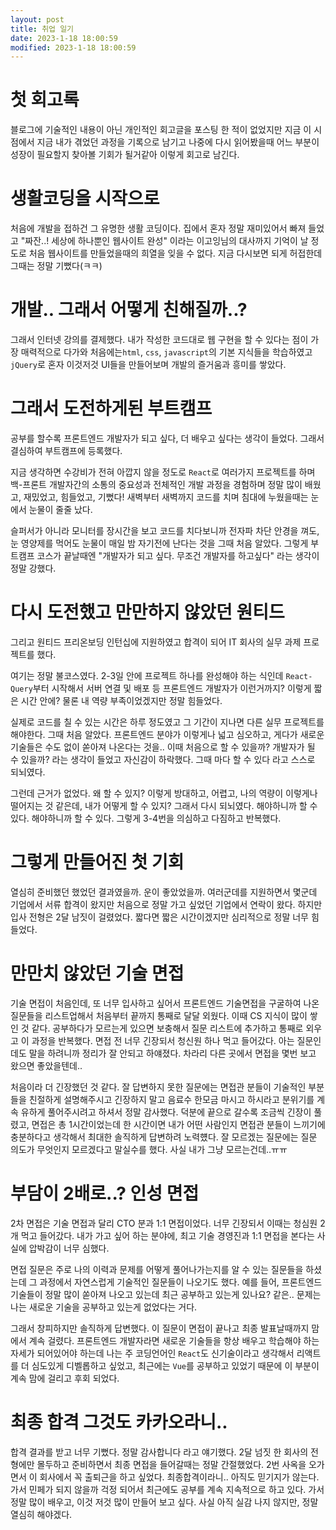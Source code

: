 ```yaml
---
layout: post
title: 취업 일기
date: 2023-1-18 18:00:59
modified: 2023-1-18 18:00:59
---
```


# 첫 회고록
블로그에 기술적인 내용이 아닌 개인적인 회고글을 포스팅 한 적이 없었지만 지금 이 시점에서 지금 내가 겪었던 과정을 기록으로 남기고 나중에 다시 읽어봤을때 어느 부분이 성장이 필요할지 찾아볼 기회가 될거같아 이렇게 회고로 남긴다.

# 생활코딩을 시작으로
처음에 개발을 접하건 그 유명한 생활 코딩이다. 집에서 혼자 정말 재미있어서 빠져 들었고 "짜잔..! 세상에 하나뿐인 웹사이트 완성" 이라는 이고잉님의 대사까지 기억이 날 정도로 처음 웹사이트를 만들었을때의 희열을 잊을 수 없다. 지금 다시보면 되게 허접한데 그때는 정말 기뻤다(ㅋㅋ)

# 개발.. 그래서 어떻게 친해질까..?
그래서 인터넷 강의를 결제했다. 내가 작성한 코드대로 웹 구현을 할 수 있다는 점이 가장 매력적으로 다가와 처음에는`html`, `css`, `javascript`의 기본 지식들을 학습하였고 `jQuery`로 혼자 이것저것 UI들을 만들어보며 개발의 즐거움과 흥미를 쌓았다.

# 그래서 도전하게된 부트캠프
공부를 할수록 프론트엔드 개발자가 되고 싶다, 더 배우고 싶다는 생각이 들었다. 그래서 결심하여 부트캠프에 등록했다.  

지금 생각하면 수강비가 전혀 아깝지 않을 정도로 `React`로 여러가지 프로젝트를 하며 백-프론트 개발자간의 소통의 중요성과 전체적인 개발 과정을 경험하며 정말 많이 배웠고, 재밌었고, 힘들었고, 기뻤다! 새벽부터 새벽까지 코드를 치며 침대에 누웠을때는 눈에서 눈물이 줄줄 났다.  

슬퍼서가 아니라 모니터를 장시간을 보고 코드를 치다보니까 전자파 차단 안경을 껴도, 눈 영양제를 먹어도 눈물이 매일 밤 자기전에 난다는 것을 그때 처음 알았다. 그렇게 부트캠프 코스가 끝날때엔 "개발자가 되고 싶다. 무조건 개발자를 하고싶다" 라는 생각이 정말 강했다. 

# 다시 도전했고 만만하지 않았던 원티드
그리고 원티드 프리온보딩 인턴십에 지원하였고 합격이 되어 IT 회사의 실무 과제 프로젝트를 했다.  

여기는 정말 불코스였다. 2-3일 안에 프로젝트 하나를 완성해야 하는 식인데 `React-Query`부터 시작해서 서버 연결 및 배포 등 프론트엔드 개발자가 이런거까지? 이렇게 짧은 시간 안에? 물론 내 역량 부족이었겠지만 정말 힘들었다.  

실제로 코드를 칠 수 있는 시간은 하루 정도였고 그 기간이 지나면 다른 실무 프로젝트를 해야한다. 그때 처음 알았다. 프론트엔드 분야가 이렇게나 넓고 심오하고, 게다가 새로운 기술들은 수도 없이 쏟아져 나온다는 것을.. 이때 처음으로 할 수 있을까? 개발자가 될 수 있을까? 라는 생각이 들었고 자신감이 하락했다. 그때 마다 할 수 있다 라고 스스로 되뇌였다.  

그런데 근거가 없었다. 왜 할 수 있지? 이렇게 방대하고, 어렵고, 나의 역량이 이렇게나 떨어지는 것 같은데, 내가 어떻게 할 수 있지? 그래서 다시 되뇌였다. 해야하니까 할 수 있다. 해야하니까 할 수 있다. 그렇게 3-4번을 의심하고 다짐하고 반복했다. 

# 그렇게 만들어진 첫 기회
열심히 준비했던 했었던 결과였을까. 운이 좋았었을까. 여러군데를 지원하면서 몇군데 기업에서 서류 합격이 왔지만 처음으로 정말 가고 싶었던 기업에서 연락이 왔다. 하지만 입사 전형은 2달 남짓이 걸렸었다. 짧다면 짧은 시간이겠지만 심리적으로 정말 너무 힘들었다.

# 만만치 않았던 기술 면접
기술 면접이 처음인데, 또 너무 입사하고 싶어서 프론트엔드 기술면접을 구굴하여 나온 질문들을 리스트업해서 처음부터 끝까지 통째로 달달 외웠다. 이때 CS 지식이 많이 쌓인 것 같다. 공부하다가 모르는게 있으면 보충해서 질문 리스트에 추가하고 통째로 외우고 이 과정을 반복했다. 면접 전 너무 긴장되서 청신원 하나 먹고 들어갔다. 아는 질문인데도 말을 하려니까 정리가 잘 안되고 하얘졌다. 차라리 다른 곳에서 면접을 몇번 보고 왔으면 좋았을텐데..  

처음이라 더 긴장했던 것 같다. 잘 답변하지 못한 질문에는 면접관 분들이 기술적인 부분들을 친절하게 설명해주시고 긴장하지 말고 음료수 한모금 마시고 하시라고 분위기를 계속 유하게 풀어주시려고 하셔서 정말 감사했다. 덕분에 끝으로 갈수록 조금씩 긴장이 풀렸고, 면접은 총 1시간이었는데 한 시간이면 내가 어떤 사람인지 면접관 분들이 느끼기에 충분하다고 생각해서 최대한 솔직하게 답변하려 노력헀다. 잘 모르겠는 질문에는 질문 의도가 무엇인지 모르겠다고 말실수를 했다. 사실 내가 그냥 모르는건데..ㅠㅠ 

# 부담이 2배로..? 인성 면접
2차 면접은 기술 면접과 달리 CTO 분과 1:1 면접이었다. 너무 긴장되서 이때는 청심원 2개 먹고 들어갔다. 내가 가고 싶어 하는 분야에, 최고 기술 경영진과 1:1 면접을 본다는 사실에 압박감이 너무 심했다.  

면접 질문은 주로 나의 이력과 문제를 어떻게 풀어나가는지를 알 수 있는 질문들을 하셨는데 그 과정에서 자연스럽게 기술적인 질문들이 나오기도 했다. 예를 들어, 프론트엔드 기술들이 정말 많이 쏟아져 나오고 있는데 최근 공부하고 있는게 있나요? 같은.. 문제는 나는 새로운 기술을 공부하고 있는게 없었다는 거다.  

그래서 창피하지만 솔직하게 답변했다. 이 질문이 면접이 끝나고 최종 발표날때까지 맘에서 계속 걸렸다. 프론트엔드 개발자라면 새로운 기술들을 항상 배우고 학습해야 하는 자세가 되어있어야 하는데 나는 주 코딩언어인 `React`도 신기술이라고 생각해서 리액트를 더 심도있게 디벨롭하고 싶었고, 최근에는 `Vue`를 공부하고 있었기 때문에 이 부분이 계속 맘에 걸리고 후회 되었다.

# 최종 합격 그것도 카카오라니..
합격 결과를 받고 너무 기뻤다. 정말 감사합니다 라고 얘기했다. 2달 넘짓 한 회사의 전형에만 몰두하고 준비하면서 최종 면접을 들어갈때는 정말 간절했었다. 2번 사옥을 오가면서 이 회사에서 꼭 출퇴근을 하고 싶었다. 최종합격이라니..  아직도 믿기지가 않는다. 가서 민페가 되지 않을까 걱정 되어서 최근에도 공부를 계속 지속적으로 하고 있다. 가서 정말 많이 배우고, 이것 저것 많이 만들어 보고 싶다. 사실 아직 실감 나지 않지만, 정말 열심히 해야겠다.